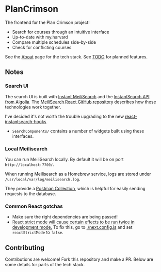 # PlanCrimson

The frontend for the Plan Crimson project!

- Search for courses through an intuitive interface
- Up-to-date with my.harvard
- Compare multiple schedules side-by-side
- Check for conflicting courses

See the [About](pages/about.tsx) page for the tech stack. See [TODO](./TODO.md) for planned features.

## Notes

### Search UI

The search UI is built with [Instant MeiliSearch](https://github.com/meilisearch/instant-meilisearch) and the [InstantSearch API from Algolia](https://www.algolia.com/doc/api-reference/widgets/react/). The [MeiliSearch React GitHub repository](https://github.com/meilisearch/meilisearch-react/) describes how these technologies work together.

I've decided it's not worth the trouble upgrading to the new [react-instantsearch-hooks](https://github.com/algolia/instantsearch/tree/master/packages/react-instantsearch-hooks-web).

- `SearchComponents/` contains a number of widgets built using these interfaces.

### Local Meilisearch

You can run MeiliSearch locally. By default it will be on port `http://localhost:7700/`.

When running Meilisearch as a Homebrew service, logs are stored under `/usr/local/var/log/meilisearch.log`.

They provide a [Postman Collection](https://www.meilisearch.com/docs/learn/cookbooks/postman_collection), which is helpful
for easily sending requests to the database.

### Common React gotchas

- Make sure the right dependencies are being passed!
- [React strict mode will cause certain effects to be run twice in development mode.](https://react.dev/learn/you-might-not-need-an-effect) To fix this, go to [./next.config.js](./next.config.js) and set `reactStrictMode` to `false`.

## Contributing

Contributions are welcome! Fork this repository and make a PR. Below are some details for parts of the tech stack.

